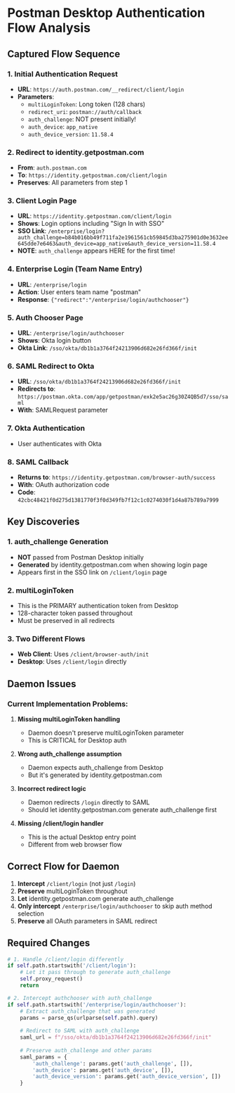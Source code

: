 # Postman Desktop Authentication Flow Analysis

## Captured Flow Sequence

### 1. Initial Authentication Request
- **URL**: `https://auth.postman.com/__redirect/client/login`
- **Parameters**:
  - `multiLoginToken`: Long token (128 chars)
  - `redirect_uri`: `postman://auth/callback`
  - `auth_challenge`: NOT present initially!
  - `auth_device`: `app_native`
  - `auth_device_version`: `11.58.4`

### 2. Redirect to identity.getpostman.com
- **From**: `auth.postman.com`
- **To**: `https://identity.getpostman.com/client/login`
- **Preserves**: All parameters from step 1

### 3. Client Login Page
- **URL**: `https://identity.getpostman.com/client/login`
- **Shows**: Login options including "Sign In with SSO"
- **SSO Link**: `/enterprise/login?auth_challenge=b84b016bb49f711fa2e1961561cb59845d3ba275901d0e3632ee645dde7e6463&auth_device=app_native&auth_device_version=11.58.4`
- **NOTE**: `auth_challenge` appears HERE for the first time!

### 4. Enterprise Login (Team Name Entry)
- **URL**: `/enterprise/login`
- **Action**: User enters team name "postman"
- **Response**: `{"redirect":"/enterprise/login/authchooser"}`

### 5. Auth Chooser Page
- **URL**: `/enterprise/login/authchooser`
- **Shows**: Okta login button
- **Okta Link**: `/sso/okta/db1b1a3764f24213906d682e26fd366f/init`

### 6. SAML Redirect to Okta
- **URL**: `/sso/okta/db1b1a3764f24213906d682e26fd366f/init`
- **Redirects to**: `https://postman.okta.com/app/getpostman/exk2e5ac26g30Z4QB5d7/sso/saml`
- **With**: SAMLRequest parameter

### 7. Okta Authentication
- User authenticates with Okta

### 8. SAML Callback
- **Returns to**: `https://identity.getpostman.com/browser-auth/success`
- **With**: OAuth authorization code
- **Code**: `42cbc48421f0d275d1381770f3f0d349fb7f12c1c0274030f1d4a87b789a7999`

## Key Discoveries

### 1. auth_challenge Generation
- **NOT** passed from Postman Desktop initially
- **Generated** by identity.getpostman.com when showing login page
- Appears first in the SSO link on `/client/login` page

### 2. multiLoginToken
- This is the PRIMARY authentication token from Desktop
- 128-character token passed throughout
- Must be preserved in all redirects

### 3. Two Different Flows
- **Web Client**: Uses `/client/browser-auth/init`
- **Desktop**: Uses `/client/login` directly

## Daemon Issues

### Current Implementation Problems:

1. **Missing multiLoginToken handling**
   - Daemon doesn't preserve multiLoginToken parameter
   - This is CRITICAL for Desktop auth

2. **Wrong auth_challenge assumption**
   - Daemon expects auth_challenge from Desktop
   - But it's generated by identity.getpostman.com

3. **Incorrect redirect logic**
   - Daemon redirects `/login` directly to SAML
   - Should let identity.getpostman.com generate auth_challenge first

4. **Missing /client/login handler**
   - This is the actual Desktop entry point
   - Different from web browser flow

## Correct Flow for Daemon

1. **Intercept** `/client/login` (not just `/login`)
2. **Preserve** multiLoginToken throughout
3. **Let** identity.getpostman.com generate auth_challenge
4. **Only intercept** `/enterprise/login/authchooser` to skip auth method selection
5. **Preserve** all OAuth parameters in SAML redirect

## Required Changes

```python
# 1. Handle /client/login differently
if self.path.startswith('/client/login'):
    # Let it pass through to generate auth_challenge
    self.proxy_request()
    return

# 2. Intercept authchooser with auth_challenge
if self.path.startswith('/enterprise/login/authchooser'):
    # Extract auth_challenge that was generated
    params = parse_qs(urlparse(self.path).query)
    
    # Redirect to SAML with auth_challenge
    saml_url = f"/sso/okta/db1b1a3764f24213906d682e26fd366f/init"
    
    # Preserve auth_challenge and other params
    saml_params = {
        'auth_challenge': params.get('auth_challenge', []),
        'auth_device': params.get('auth_device', []),
        'auth_device_version': params.get('auth_device_version', [])
    }
```